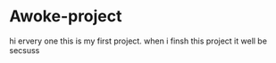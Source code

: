 # Awoke-project
hi ervery one this is my first project.
when i finsh this project it well be secsuss  
